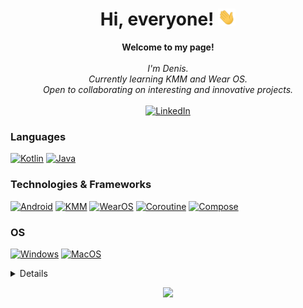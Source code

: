 <!--
**agaDeonix/agaDeonix** is a ✨ _special_ ✨ repository because its `README.md` (this file) appears on your GitHub profile.

Here are some ideas to get you started:

- 🔭 I’m currently working on ...
- 🌱 I’m currently learning ...
- 👯 I’m looking to collaborate on ...
- 🤔 I’m looking for help with ...
- 💬 Ask me about ...
- 📫 How to reach me: ...
- 😄 Pronouns: ...
- ⚡ Fun fact: ...
-->

<h1 align="center">Hi, everyone! <img src="https://github.com/agaDeonix/agaDeonix/blob/main/assets/238178097-766d336d-b87d-44ba-807c-c51de2bc6b4d.gif" width="28px" alt="👋"></h1>

<p align="center">
    <b>Welcome to my page!</b><br><br>
    <i>
        I'm Denis.<br>
        Currently learning KMM and Wear OS.<br>
        Open to collaborating on interesting and innovative projects.<br>
    </i><br>
    <a href="https://www.linkedin.com/in/%D0%B4%D0%B5%D0%BD%D0%B8%D1%81-%D0%BC%D0%B8%D1%85%D0%B0%D0%B9%D0%BB%D0%BE%D0%B2-9869ba9a">
        <img src="https://img.shields.io/badge/LinkedIn-blue?style=flat-square&logo=linkedin" alt="LinkedIn">
    </a>
</p>

### Languages
[![Kotlin](https://img.shields.io/badge/Kotlin-black?style=for-the-badge&logo=Kotlin)](https://github.com/agaDeonix)
[![Java](https://img.shields.io/badge/java-black?style=for-the-badge&logo=openjdk)](https://github.com/agaDeonix)

### Technologies & Frameworks
[![Android](https://img.shields.io/badge/Android-black?style=for-the-badge&logo=Android)](https://github.com/agaDeonix)
[![KMM](https://img.shields.io/badge/KMM-black?style=for-the-badge&logo=KMM)](https://github.com/agaDeonix)
[![WearOS](https://img.shields.io/badge/WearOS-black?style=for-the-badge&logo=WearOS)](https://hub.docker.com/u/agaDeonix)
[![Coroutine](https://img.shields.io/badge/Coroutine-black?style=for-the-badge&logo=Coroutine)](https://github.com/agaDeonix)
[![Compose](https://img.shields.io/badge/Compose-black?style=for-the-badge&logo=Compose)](https://github.com/agaDeonix)

### OS
[![Windows](https://img.shields.io/badge/Windows-black?style=for-the-badge&logo=Windows)](https://github.com/agaDeonix)
[![MacOS](https://img.shields.io/badge/MacOS-black?style=for-the-badge&logo=MacOS)](https://github.com/agaDeonix)

<details>
<p align="center">
  <a href="https://github.com/agaDeonix">
    <img src="http://github-profile-summary-cards.vercel.app/api/cards/profile-details?username=agaDeonix&theme=transparent" />
  </a>
  <a href="https://github.com/agaDeonix">
    <img src="https://github-readme-streak-stats.herokuapp.com/?user=agaDeonix&hide_border=true&card_width=338&theme=transparent" />
  </a>
  <a href="https://github.com/agaDeonix">
    <img src="http://github-profile-summary-cards.vercel.app/api/cards/stats?username=agaDeonix&theme=transparent" />
  </a>
  <a href="https://github.com/agaDeonix">
    <img src="https://github-readme-stats.vercel.app/api/top-langs/?username=agaDeonix&langs_count=10&exclude_repo=&hide=jupyter%20notebook,vim%20script,cmake,makefile,batchfile,emacs%20lisp,css,html&layout=default&card_width=699&hide_border=true&theme=transparent" />
  </a>
</p>
</details>

<p align="center">
  <a href="https://github.com/agaDeonix">
    <img src="https://komarev.com/ghpvc/?username=agaDeonix&color=blue&style=flat)" />
  </a>
</p>
